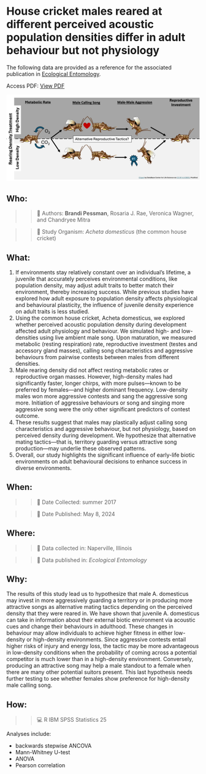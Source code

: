 # House cricket males reared at different perceived acoustic population densities differ in adult behaviour but not physiology

The following data are provided as a reference for the associated publication in [Ecological Entomology](https://doi.org/10.1111/een.13354). 

Access PDF: [View PDF](./manuscript.pdf)

![Alt text](./graphical_abstract.jpg)

## Who:

> > 👩 Authors: **Brandi Pessman**, Rosaria J. Rae, Veronica Wagner, and Chandryee Mitra

> > 🦗 S️tudy Organism: *Acheta domesticus* (the common house cricket)

## What:
1. If environments stay relatively constant over an individual’s lifetime, a juvenile that
accurately perceives environmental conditions, like population density, may adjust
adult traits to better match their environment, thereby increasing success. While
previous studies have explored how adult exposure to population density affects
physiological and behavioural plasticity, the influence of juvenile density experience
on adult traits is less studied.
2. Using the common house cricket, Acheta domesticus, we explored whether perceived
acoustic population density during development affected adult physiology
and behaviour. We simulated high- and low-densities using live ambient male song.
Upon maturation, we measured metabolic (resting respiration) rate, reproductive
investment (testes and accessory gland masses), calling song characteristics and
aggressive behaviours from pairwise contests between males from different
densities.
3. Male rearing density did not affect resting metabolic rates or reproductive organ
masses. However, high-density males had significantly faster, longer chirps, with
more pulses—known to be preferred by females—and higher dominant frequency.
Low-density males won more aggressive contests and sang the aggressive song
more. Initiation of aggressive behaviours or song and singing more aggressive song
were the only other significant predictors of contest outcome.
4. These results suggest that males may plastically adjust calling song characteristics
and aggressive behaviour, but not physiology, based on perceived density during
development. We hypothesize that alternative mating tactics—that is, territory
guarding versus attractive song production—may underlie these observed patterns.
5. Overall, our study highlights the significant influence of early-life biotic environments
on adult behavioural decisions to enhance success in diverse environments.

## When:

> > 📓 Date Collected: summer 2017

> > 📖 Date Published: May 8, 2024

## Where:

> > 📓 Data collected in: Naperville, Illinois

> > 📖 Data published in: *Ecological Entomology*

## Why:

The results of this study lead us to hypothesize that male A.
domesticus may invest in more aggressively guarding a territory or in
producing more attractive songs as alternative mating tactics depending
on the perceived density that they were reared in. We have shown
that juvenile A. domesticus can take in information about their external
biotic environment via acoustic cues and change their behaviours in
adulthood. These changes in behaviour may allow individuals to
achieve higher fitness in either low-density or high-density environments.
Since aggressive contests entail higher risks of injury and
energy loss, the tactic may be more advantageous in low-density conditions
when the probability of coming across a potential competitor
is much lower than in a high-density environment. Conversely, producing
an attractive song may help a male standout to a female when
there are many other potential suitors present. This last hypothesis
needs further testing to see whether females show preference for
high-density male calling song.

## How:

> > 💻 R IBM SPSS Statistics 25

Analyses include:

- backwards stepwise ANCOVA
- Mann-Whitney U-test
- ANOVA
- Pearson correlation
